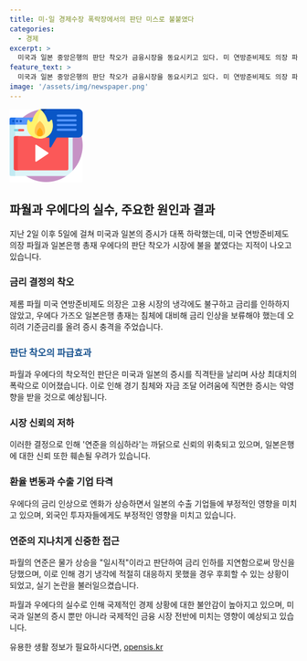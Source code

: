 ```yaml
---
title: 미·일 경제수장 폭락장에서의 판단 미스로 불붙였다
categories:
  - 경제
excerpt: >
  미국과 일본 중앙은행의 판단 착오가 금융시장을 동요시키고 있다. 미 연방준비제도 의장 파월은 미 고용 시장의 악화에도 불구하고 금리를 인하하지 않았으며, 일본은행 총재 우에다는 성급한 기준금리 인상으로 시장 충격을 유발했다. 전 세계 주요국 중 유일하게 기준금리를 인상한 우에다는 이에 대한 과도한 자신감에 대한 우려가 커지고 있다. 이러한 결정들은 금융시장에 부정적인 영향을 미치고 있으며, 미 연방준비제도의 조치에 대한 후회와 비판이 제기되고 있다.
feature_text: >
  미국과 일본 중앙은행의 판단 착오가 금융시장을 동요시키고 있다. 미 연방준비제도 의장 파월은 미 고용 시장의 악화에도 불구하고 금리를 인하하지 않았으며, 일본은행 총재 우에다는 성급한 기준금리 인상으로 시장 충격을 유발했다. 전 세계 주요국 중 유일하게 기준금리를 인상한 우에다는 이에 대한 과도한 자신감에 대한 우려가 커지고 있다. 이러한 결정들은 금융시장에 부정적인 영향을 미치고 있으며, 미 연방준비제도의 조치에 대한 후회와 비판이 제기되고 있다.
image: '/assets/img/newspaper.png'
---
```


<p><img src="/assets/img/news.png" alt="rentncar 속보" /></p>

<h2>파월과 우에다의 실수, 주요한 원인과 결과</h2>

<p data-ke-size="size16">지난 2일 이후 5일에 걸쳐 미국과 일본의 증시가 대폭 하락했는데, 미국 연방준비제도 의장 파월과 일본은행 총재 우에다의 판단 착오가 시장에 불을 붙였다는 지적이 나오고 있습니다.</p>

<h3>금리 결정의 착오</h3>

<p data-ke-size="size16">제롬 파월 미국 연방준비제도 의장은 고용 시장의 냉각에도 불구하고 금리를 인하하지 않았고, 우에다 가즈오 일본은행 총재는 침체에 대비해 금리 인상을 보류해야 했는데 오히려 기준금리를 올려 증시 충격을 주었습니다.</p>

<h3><b><span style="color: #1a5490;">판단 착오의 파급효과</span></b></h3>

<p data-ke-size="size16">파월과 우에다의 착오적인 판단은 미국과 일본의 증시를 직격탄을 날리며 사상 최대치의 폭락으로 이어졌습니다. 이로 인해 경기 침체와 자금 조달 어려움에 직면한 증시는 악영향을 받을 것으로 예상됩니다.</p>

<h3>시장 신뢰의 저하</h3>

<p data-ke-size="size16">이러한 결정으로 인해 '연준을 의심하라'는 까닭으로 신뢰의 위축되고 있으며, 일본은행에 대한 신뢰 또한 훼손될 우려가 있습니다.</p>

<h3>환율 변동과 수출 기업 타격</h3>

<p data-ke-size="size16">우에다의 금리 인상으로 엔화가 상승하면서 일본의 수출 기업들에 부정적인 영향을 미치고 있으며, 외국인 투자자들에게도 부정적인 영향을 미치고 있습니다.</p>

<h3>연준의 지나치게 신중한 접근</h3>

<p data-ke-size="size16">파월의 연준은 물가 상승을 "일시적"이라고 판단하여 금리 인하를 지연함으로써 망신을 당했으며, 이로 인해 경기 냉각에 적절히 대응하지 못했을 경우 후회할 수 있는 상황이 되었고, 실기 논란을 불러일으켰습니다.</p>

<p data-ke-size="size16">파월과 우에다의 실수로 인해 국제적인 경제 상황에 대한 불안감이 높아지고 있으며, 미국과 일본의 증시 뿐만 아니라 국제적인 금융 시장 전반에 미치는 영향이 예상되고 있습니다.</p>
유용한 생활 정보가 필요하시다면, <a href="https://opensis.kr" rel="dofollow">opensis.kr</a>


